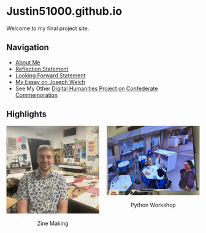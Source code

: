 # Justin51000.github.io
Welcome to my final project site.

## Navigation
- [About Me](aboutme.html)
- [Reflection Statement](statement.html)
- [Looking Forward Statement](lookingforward.html)
- [My Essay on Joseph Welch](https://printinginprisons.org/blog/sewardj/)
- See My Other [Digital Humanities Project on Confederate Commemoration](https://falseimage.pennds.org/)

## Highlights
<div style="display: flex; justify-content: center; gap: 20px;">
    <div>
        <img src="IMG_2508.jpg" alt="Zine Making" width="300" />
        <p style="text-align: center;">Zine Making</p>
    </div>
    <div>
        <img src="IMG_2971.jpg" alt="Python Workshop" width="300" />
        <p style="text-align: center;">Python Workshop</p>
    </div>
</div>
